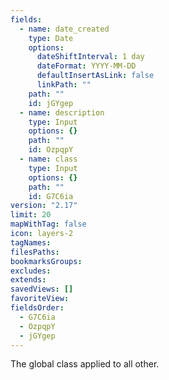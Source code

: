 ```yaml
---
fields:
  - name: date_created
    type: Date
    options:
      dateShiftInterval: 1 day
      dateFormat: YYYY-MM-DD
      defaultInsertAsLink: false
      linkPath: ""
    path: ""
    id: jGYgep
  - name: description
    type: Input
    options: {}
    path: ""
    id: OzpqpY
  - name: class
    type: Input
    options: {}
    path: ""
    id: G7C6ia
version: "2.17"
limit: 20
mapWithTag: false
icon: layers-2
tagNames: 
filesPaths: 
bookmarksGroups: 
excludes: 
extends: 
savedViews: []
favoriteView: 
fieldsOrder:
  - G7C6ia
  - OzpqpY
  - jGYgep
---
```

The global class applied to all other.